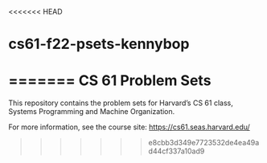 <<<<<<< HEAD
# cs61-f22-psets-kennybop
=======
CS 61 Problem Sets
==================

This repository contains the problem sets for Harvard’s CS 61 class, Systems
Programming and Machine Organization.

For more information, see the course site:
https://cs61.seas.harvard.edu/
>>>>>>> e8cbb3d349e7723532de4ea49ad44cf337a10ad9
